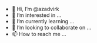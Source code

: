 - 👋 Hi, I’m @azadvirk
- 👀 I’m interested in ...
- 🌱 I’m currently learning ...
- 💞️ I’m looking to collaborate on ...
- 📫 How to reach me ...

<!---
azadvirk/azadvirk is a ✨ special ✨ repository because its `README.md` (this file) appears on your GitHub profile.
You can click the Preview link to take a look at your changes.
--->
